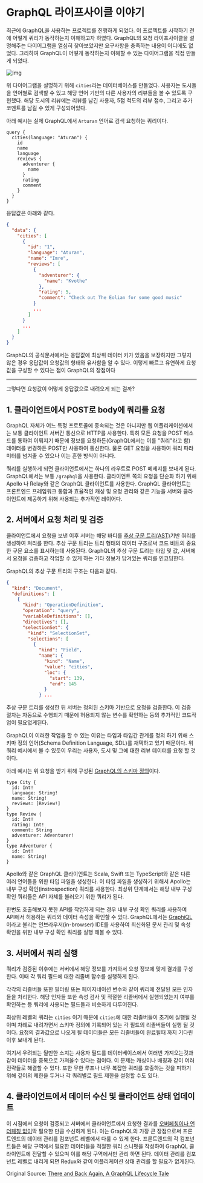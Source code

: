 # GraphQL 라이프사이클 이야기

최근에 GraphQL을 사용하는 프로젝트를 진행하게 되었다. 이 프로젝트를 시작하기 전에 어떻게 쿼리가 동작하는지 이해하고자 하였다. GraphQL의 요청 라이프사이클을 설명해주는 다이어그램을 열심히 찾아보았지만 요구사항을 충족하는 내용이 어디에도 없었다. 그리하여 GraphQL이 어떻게 동작하는지 이해할 수 있는 다이어그램을 직접 만들게 되었다.

![img](/graphql/imgs/graphql-for-busy-people-1.png "GraphQL Request Lifecycle")

위 다이어그램을 설명하기 위해 `cities`라는 데이터베이스를 만들었다. 사용자는 도시들을 언어별로 검색할 수 있고 해당 언어 기반의 다른 사용자의 리뷰들을 볼 수 있도록 구현했다. 해당 도시의 리뷰에는 리뷰를 남긴 사용자, 5점 척도의 리뷰 점수, 그리고 추가 코멘트를 남길 수 있게 구성되어있다.

아래 예시는 실제 GraphQL에서 `Arturan` 언어로 검색 요청하는 쿼리이다.

```gql
query {
  cities(language: "Aturan") {
    id
    name
    language
    reviews {
      adventurer {
        name
      }
      rating
      comment
    }
  }
}
```
응답값은 아래와 같다.

```json
{
  "data": {
    "cities": [
      {
        "id": "1",
        "language": "Aturan",
        "name": "Imre",
        "reviews": [
          {
            "adventurer": {
              "name": "Kvothe"
            },
            "rating": 5,
            "comment": "Check out The Eolian for some good music"
          }
          ...
        ]
      }
      ...
    ]
  }
}
```

GraphQL의 공식문서에서는 응답값에 최상위 데이터 키가 있음을 보장하지만 그렇지 않은 경우 응답값이 요청값의 형태와 유사함을 알 수 있다. 이렇게 빠르고 유연하게 요청값을 구성할 수 있다는 점이 GraphQL의 장점이다

-----------------------------------------------------------------------------------------------------------

그렇다면 요청값이 어떻게 응답값으로 내려오게 되는 걸까?

## 1. 클라이언트에서 POST로 body에 쿼리를 요청

GraphQL 자체가 어느 특정 프로토콜에 종속되는 것은 아니지만 웹 어플리케이션에서는 보통 클라이언트 서버간 통신으로 HTTP를 사용한다. 특히 모든 요청을 POST 메소드를 통하여 이뤄지기 때문에 정보를 요청하든(GraphQL에서는 이를 "쿼리"라고 함) 데이터를 변경하든 POST만 사용하여 통신한다. 물론 GET 요청을 사용하여 쿼리 파라미터를 넘겨줄 수 있으나 이는 흔한 방식이 아니다.

쿼리를 실행하게 되면 클라이언트에서는 하나의 라우트로 POST 메세지를 보내게 된다. GraphQL에서는 보통 `/graphql`을 사용한다. 클라이언트 쪽의 요청을 단순화 하기 위해 Apollo 나 Relay와 같은 GraphQL 클라이언트를 사용한다. GraphQL 클라이언트는 프론트엔드 프레임워크 통합과 효율적인 캐싱 및 요청 관리와 같은 기능을 서버와 클라이언트에 제공하기 위해 사용되는 추가적인 레이어다.

## 2. 서버에서 요청 처리 및 검증

클라이언트에서 요청을 보낸 이후 서버는 해당 바디를 [추상 구문 트리(AST)](https://en.wikipedia.org/wiki/Abstract_syntax_tree)기반 쿼리를 생성하여 처리를 한다. 추상 구문 트리는 트리 형태의 데이터 구조로써 코드 비트의 중요한 구문 요소를 표시하는데 사용된다. GraphQL의 추상 구문 트리는 타입 및 값, 서버에서 요청을 검증하고 작업할 수 있게 하는 기타 정보가 담겨있는 쿼리를 인코딩한다.

GraphQL의 추상 구문 트리의 구조는 다음과 같다.

```json
{
  "kind": "Document",
  "definitions": [
    {
      "kind": "OperationDefinition",
      "operation": "query",
      "variableDefinitions": [],
      "directives": [],
      "selectionSet": {
        "kind": "SelectionSet",
        "selections": [
          {
            "kind": "Field",
            "name": {
              "kind": "Name",
              "value": "cities",
              "loc": {
                "start": 139,
                "end": 145
              }
            } ...
```

추상 구문 트리를 생성한 뒤 서버는 정의된 스키마 기반으로 요청을 검증한다. 이 검증 절차는 자동으로 수행되기 때문에 허용되지 않는 변수를 확인하는 등의 추가적인 코드작업이 필요없게된다.

GraphQL이 이러한 작업을 할 수 있는 이유는 타입과 타입간 관계를 정의 하기 위해 스키마 정의 언어(Schema Definition Language, SDL)를 채택하고 있기 때문이다. 위 쿼리 예시에서 볼 수 있듯이 우리는 사용자, 도시 및 그에 대한 리뷰 데이터를 요청 할 것이다.

아래 예시는 위 요청을 받기 위해 구성된 [GraphQL의 스키마 정의](https://graphql.org/learn/schema/#type-language)이다.

```gql
type City {
  id: Int!
  language: String!
  name: String!
  reviews: [Review!]
}
type Review {
  id: Int!
  rating: Int!
  comment: String
  adventurer: Adventurer!
}
type Adventurer {
  id: Int!
  name: String!
}
```

Apollo와 같은 GraphQL 클라이언트는 Scala, Swift 또는 TypeScript와 같은 다른 여러 언어들을 위한 타입 파일을 생성한다. 이 타입 파일을 생성하기 위해서 Apollo는 내부 구성 확인(instrospection) 쿼리를 사용한다. 최상위 단계에서는 해당 내부 구성 확인 쿼리들은 API 자체를 불러오기 위한 쿼리가 된다.

한번도 호출해보지 못한 API를 작업하게 되는 경우 내부 구성 확인 쿼리를 사용하여 API에서 허용하는 쿼리와 데이터 속성을 확인할 수 있다. GraphQL에서는 [GraphiQL](https://github.com/graphql/graphiql)이라고 불리는 인브라우저(in-browser) IDE를 사용하여 최신화된 문서 관리 및 속성 확인을 위한 내부 구성 확인 쿼리를 실행 해볼 수 있다.

## 3. 서버에서 쿼리 실행

쿼리가 검증된 이후에는 서버에서 해당 정보를 가져와서 요청 정보에 맞게 결과를 구성한다. 이때 각 쿼리 필드에 대한 리졸버 함수를 실행하게 된다.

각각의 리졸버들 또한 필터링 또는 페이지네이션 변수와 같이 쿼리에 전달된 모든 인자들을 처리한다. 해당 인자들 또한 속성 검사 및 적절한 리졸버에서 실행되었는지 여부를 확인하는 등 쿼리에 사용되는 필드들과 비슷하게 다루어진다.

최상위 레벨의 쿼리는 `cities` 이기 때문에 `cities`에 대한 리졸버들이 초기에 실행될 것이며 차례로 내려가면서 스키마 정의에 기록되어 있는 각 필드의 리졸버들이 실행 될 것이다. 요청의 결과값으로 나오게 될 데이터들은 모든 리졸버들이 완료될때 까지 기다린 이후 보내게 된다.

여기서 우려되는 될만한 소지는 사용자 필드를 데이터베이스에서 여러번 가져오는것과 같이 데이터를 중복으로 가져올수 있다는 점이다. 이 문제는 캐싱이나 배칭과 같이 여러 전략들로 해결할 수 있다. 또한 무한 루프나 너무 복잡한 쿼리를 호출하는 것을 피하기 위해 깊이의 제한을 두거나 각 쿼리별로 필드 제한을 설정할 수도 있다.

## 4. 클라이언트에서 데이터 수신 및 클라이언트 상태 업데이트

이 시점에서 요청이 검증되고 서버에서 클라이언트에서 요청한 결과를 [오버페칭이나 언더페칭 없이](https://stackoverflow.com/questions/44564905/what-is-over-fetching-or-under-fetching)딱 필요한 만큼 수신하게 된다. 이는 GraphQL의 가장 큰 장점으로써 프론트엔드의 데이터 관리를 컴포넌트 레벨에서 다룰 수 있게 한다. 프론트엔드의 각 컴포넌트들은 해당 구역에서 필요한 데이터들을 적절한 쿼리 스니펫을 작성하여 GraphQL 클라이언트에 전달할 수 있으며 이를 해당 구역에서만 관리 하면 된다. 데이터 관리를 컴포넌트 레벨로 내리게 되면 Redux와 같이 어플리케이션 상태 관리를 할 필요가 없게된다.

Original Source:
[There and Back Again, A GraphQL Lifecycle Tale](https://thoughtbot.com/blog/graphql-for-busy-people)
